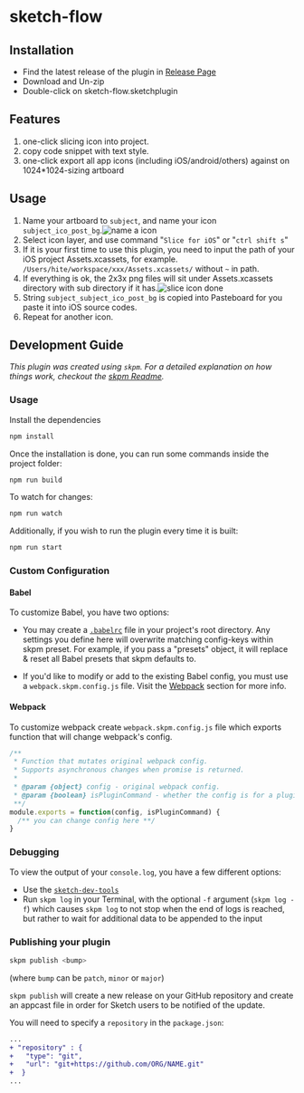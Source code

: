 # sketch-flow

## Installation

- Find the latest release of the plugin in [Release Page](https://github.com/hite/Sketch-Flow/releases/) 
- Download and Un-zip
- Double-click on sketch-flow.sketchplugin

## Features
1. one-click slicing icon into project.
2. copy code snippet with text style.
3. one-click export all app icons (including iOS/android/others) against on 1024*1024-sizing artboard

## Usage
1. Name your artboard to `subject`, and name your icon `subject_ico_post_bg`.![name a icon](https://github.com/hite/Sketch-Flow/blob/master/step1.png)
2. Select icon layer, and use command "`Slice for iOS`" or "`ctrl shift s`"
3. If it is your first time to use this plugin, you need to input the path of your iOS project Assets.xcassets, for example. `/Users/hite/workspace/xxx/Assets.xcassets/` without `~` in path.
4. If everything is ok, the 2x3x png files will sit under Assets.xcassets directory with sub directory if it has.![slice icon done](https://github.com/hite/Sketch-Flow/blob/master/step2.png)
5. String `subject_subject_ico_post_bg` is copied into Pasteboard for you paste it into iOS source codes.
6. Repeat for another icon.

## Development Guide

_This plugin was created using `skpm`. For a detailed explanation on how things work, checkout the [skpm Readme](https://github.com/skpm/skpm/blob/master/README.md)._

### Usage

Install the dependencies

```bash
npm install
```

Once the installation is done, you can run some commands inside the project folder:

```bash
npm run build
```

To watch for changes:

```bash
npm run watch
```

Additionally, if you wish to run the plugin every time it is built:

```bash
npm run start
```

### Custom Configuration

#### Babel

To customize Babel, you have two options:

- You may create a [`.babelrc`](https://babeljs.io/docs/usage/babelrc) file in your project's root directory. Any settings you define here will overwrite matching config-keys within skpm preset. For example, if you pass a "presets" object, it will replace & reset all Babel presets that skpm defaults to.

- If you'd like to modify or add to the existing Babel config, you must use a `webpack.skpm.config.js` file. Visit the [Webpack](#webpack) section for more info.

#### Webpack

To customize webpack create `webpack.skpm.config.js` file which exports function that will change webpack's config.

```js
/**
 * Function that mutates original webpack config.
 * Supports asynchronous changes when promise is returned.
 *
 * @param {object} config - original webpack config.
 * @param {boolean} isPluginCommand - whether the config is for a plugin command or a resource
 **/
module.exports = function(config, isPluginCommand) {
  /** you can change config here **/
}
```

### Debugging

To view the output of your `console.log`, you have a few different options:

- Use the [`sketch-dev-tools`](https://github.com/skpm/sketch-dev-tools)
- Run `skpm log` in your Terminal, with the optional `-f` argument (`skpm log -f`) which causes `skpm log` to not stop when the end of logs is reached, but rather to wait for additional data to be appended to the input

### Publishing your plugin

```bash
skpm publish <bump>
```

(where `bump` can be `patch`, `minor` or `major`)

`skpm publish` will create a new release on your GitHub repository and create an appcast file in order for Sketch users to be notified of the update.

You will need to specify a `repository` in the `package.json`:

```diff
...
+ "repository" : {
+   "type": "git",
+   "url": "git+https://github.com/ORG/NAME.git"
+  }
...
```
